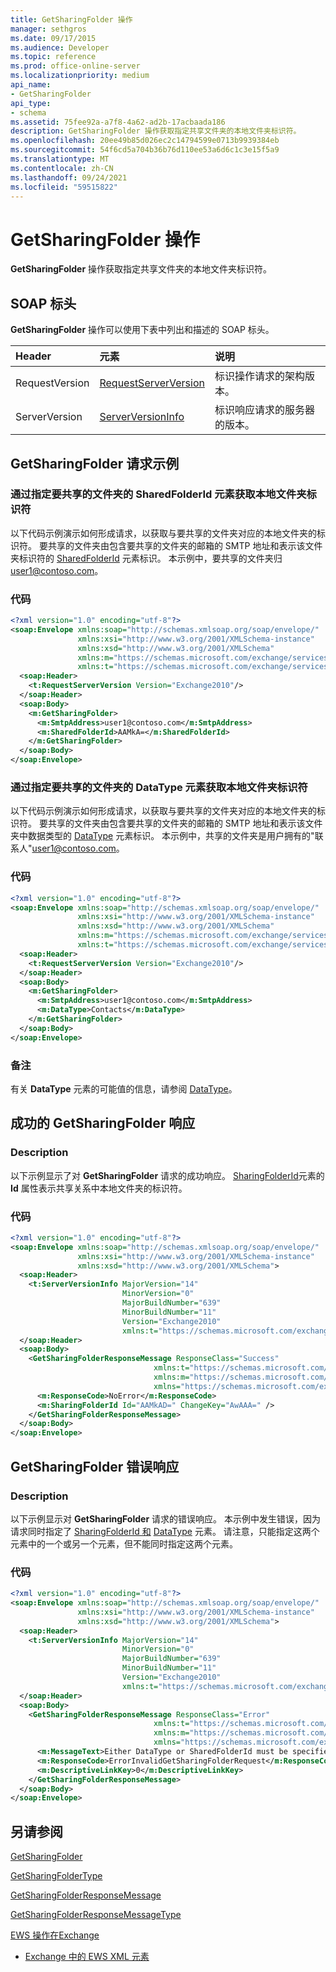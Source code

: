 ```yaml
---
title: GetSharingFolder 操作
manager: sethgros
ms.date: 09/17/2015
ms.audience: Developer
ms.topic: reference
ms.prod: office-online-server
ms.localizationpriority: medium
api_name:
- GetSharingFolder
api_type:
- schema
ms.assetid: 75fee92a-a7f8-4a62-ad2b-17acbaada186
description: GetSharingFolder 操作获取指定共享文件夹的本地文件夹标识符。
ms.openlocfilehash: 20ee49b85d026ec2c14794599e0713b9939384eb
ms.sourcegitcommit: 54f6cd5a704b36b76d110ee53a6d6c1c3e15f5a9
ms.translationtype: MT
ms.contentlocale: zh-CN
ms.lasthandoff: 09/24/2021
ms.locfileid: "59515822"
---
```

# <a name="getsharingfolder-operation"></a>GetSharingFolder 操作

**GetSharingFolder** 操作获取指定共享文件夹的本地文件夹标识符。 
  
## <a name="soap-headers"></a>SOAP 标头

**GetSharingFolder** 操作可以使用下表中列出和描述的 SOAP 标头。 
  
|**Header**|**元素**|**说明**|
|:-----|:-----|:-----|
|RequestVersion  <br/> |[RequestServerVersion](requestserverversion.md) <br/> |标识操作请求的架构版本。  <br/> |
|ServerVersion  <br/> |[ServerVersionInfo](serverversioninfo.md) <br/> |标识响应请求的服务器的版本。  <br/> |
   
## <a name="getsharingfolder-request-example"></a>GetSharingFolder 请求示例

### <a name="getting-the-local-folder-identifier-by-specifying-the-sharedfolderid-element-of-the-folder-being-shared"></a>通过指定要共享的文件夹的 SharedFolderId 元素获取本地文件夹标识符

以下代码示例演示如何形成请求，以获取与要共享的文件夹对应的本地文件夹的标识符。 要共享的文件夹由包含要共享的文件夹的邮箱的 SMTP 地址和表示该文件夹标识符的 [SharedFolderId](sharedfolderid.md) 元素标识。 本示例中，要共享的文件夹归 user1@contoso.com。 
  
### <a name="code"></a>代码

```XML
<?xml version="1.0" encoding="utf-8"?>
<soap:Envelope xmlns:soap="http://schemas.xmlsoap.org/soap/envelope/"
               xmlns:xsi="http://www.w3.org/2001/XMLSchema-instance"
               xmlns:xsd="http://www.w3.org/2001/XMLSchema"
               xmlns:m="https://schemas.microsoft.com/exchange/services/2006/messages"
               xmlns:t="https://schemas.microsoft.com/exchange/services/2006/types">
  <soap:Header>
    <t:RequestServerVersion Version="Exchange2010"/>
  </soap:Header>
  <soap:Body>
    <m:GetSharingFolder>
      <m:SmtpAddress>user1@contoso.com</m:SmtpAddress>
      <m:SharedFolderId>AAMkA=</m:SharedFolderId>
    </m:GetSharingFolder>
  </soap:Body>
</soap:Envelope>
```

### <a name="getting-the-local-folder-identifier-by-specifying-the-datatype-element-of-the-folder-being-shared"></a>通过指定要共享的文件夹的 DataType 元素获取本地文件夹标识符

以下代码示例演示如何形成请求，以获取与要共享的文件夹对应的本地文件夹的标识符。 要共享的文件夹由包含要共享的文件夹的邮箱的 SMTP 地址和表示该文件夹中数据类型的 [DataType](datatype.md) 元素标识。 本示例中，共享的文件夹是用户拥有的"联系人"user1@contoso.com。 
  
### <a name="code"></a>代码

```XML
<?xml version="1.0" encoding="utf-8"?>
<soap:Envelope xmlns:soap="http://schemas.xmlsoap.org/soap/envelope/"
               xmlns:xsi="http://www.w3.org/2001/XMLSchema-instance"
               xmlns:xsd="http://www.w3.org/2001/XMLSchema"
               xmlns:m="https://schemas.microsoft.com/exchange/services/2006/messages"
               xmlns:t="https://schemas.microsoft.com/exchange/services/2006/types">
  <soap:Header>
    <t:RequestServerVersion Version="Exchange2010"/>
  </soap:Header>
  <soap:Body>
    <m:GetSharingFolder>
      <m:SmtpAddress>user1@contoso.com</m:SmtpAddress>
      <m:DataType>Contacts</m:DataType>
    </m:GetSharingFolder>
  </soap:Body>
</soap:Envelope>
```

### <a name="comments"></a>备注

有关 **DataType** 元素的可能值的信息，请参阅 [DataType](datatype.md)。
  
## <a name="successful-getsharingfolder-response"></a>成功的 GetSharingFolder 响应

### <a name="description"></a>Description

以下示例显示了对 **GetSharingFolder** 请求的成功响应。 [SharingFolderId](sharingfolderid.md)元素的 **Id** 属性表示共享关系中本地文件夹的标识符。 
  
### <a name="code"></a>代码

```XML
<?xml version="1.0" encoding="utf-8"?>
<soap:Envelope xmlns:soap="http://schemas.xmlsoap.org/soap/envelope/" 
               xmlns:xsi="http://www.w3.org/2001/XMLSchema-instance" 
               xmlns:xsd="http://www.w3.org/2001/XMLSchema">
  <soap:Header>
    <t:ServerVersionInfo MajorVersion="14" 
                         MinorVersion="0" 
                         MajorBuildNumber="639" 
                         MinorBuildNumber="11" 
                         Version="Exchange2010" 
                         xmlns:t="https://schemas.microsoft.com/exchange/services/2006/types" />
  </soap:Header>
  <soap:Body>
    <GetSharingFolderResponseMessage ResponseClass="Success"
                                xmlns:t="https://schemas.microsoft.com/exchange/services/2006/types"
                                xmlns:m="https://schemas.microsoft.com/exchange/services/2006/messages"
                                xmlns="https://schemas.microsoft.com/exchange/services/2006/messages">
      <m:ResponseCode>NoError</m:ResponseCode>
      <m:SharingFolderId Id="AAMkAD=" ChangeKey="AwAAA=" />
    </GetSharingFolderResponseMessage>
  </soap:Body>
</soap:Envelope>
```

## <a name="getsharingfolder-error-response"></a>GetSharingFolder 错误响应

### <a name="description"></a>Description

以下示例显示对 **GetSharingFolder** 请求的错误响应。 本示例中发生错误，因为请求同时指定了 [SharingFolderId 和](sharingfolderid.md) [DataType](datatype.md) 元素。 请注意，只能指定这两个元素中的一个或另一个元素，但不能同时指定这两个元素。 
  
### <a name="code"></a>代码

```XML
<?xml version="1.0" encoding="utf-8"?>
<soap:Envelope xmlns:soap="http://schemas.xmlsoap.org/soap/envelope/" 
               xmlns:xsi="http://www.w3.org/2001/XMLSchema-instance" 
               xmlns:xsd="http://www.w3.org/2001/XMLSchema">
  <soap:Header>
    <t:ServerVersionInfo MajorVersion="14" 
                         MinorVersion="0" 
                         MajorBuildNumber="639" 
                         MinorBuildNumber="11" 
                         Version="Exchange2010" 
                         xmlns:t="https://schemas.microsoft.com/exchange/services/2006/types" />
  </soap:Header>
  <soap:Body>
    <GetSharingFolderResponseMessage ResponseClass="Error" 
                                xmlns:t="https://schemas.microsoft.com/exchange/services/2006/types"
                                xmlns:m="https://schemas.microsoft.com/exchange/services/2006/messages"
                                xmlns="https://schemas.microsoft.com/exchange/services/2006/messages">
      <m:MessageText>Either DataType or SharedFolderId must be specified, but not both.</m:MessageText>
      <m:ResponseCode>ErrorInvalidGetSharingFolderRequest</m:ResponseCode>
      <m:DescriptiveLinkKey>0</m:DescriptiveLinkKey>
    </GetSharingFolderResponseMessage>
  </soap:Body>
</soap:Envelope>
```

## <a name="see-also"></a>另请参阅



[GetSharingFolder](getsharingfolder.md)
  
[GetSharingFolderType](https://msdn.microsoft.com/library/ExchangeWebServices.GetSharingFolderType.aspx)
  
[GetSharingFolderResponseMessage](getsharingfolderresponsemessage.md)
  
[GetSharingFolderResponseMessageType](https://msdn.microsoft.com/library/ExchangeWebServices.GetSharingFolderResponseMessageType.aspx)


[EWS 操作在Exchange](ews-operations-in-exchange.md)
  
- [Exchange 中的 EWS XML 元素](ews-xml-elements-in-exchange.md)

